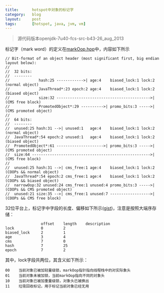 ```yaml
---
title:      hotspot中对象的标记字
category:   blog
layout:     post
tags:       [hotspot, java, jvm, vm]
---
```


>源代码版本openjdk-7u40-fcs-src-b43-26_aug_2013

标记字（mark word）的定义在[markOop.hpp][1]中，内容如下所示

    // Bit-format of an object header (most significant first, big endian layout below):
    //
    //  32 bits:
    //  --------
    //             hash:25 ------------>| age:4    biased_lock:1 lock:2 (normal object)
    //             JavaThread*:23 epoch:2 age:4    biased_lock:1 lock:2 (biased object)
    //             size:32 ------------------------------------------>| (CMS free block)
    //             PromotedObject*:29 ---------->| promo_bits:3 ----->| (CMS promoted object)
    //
    //  64 bits:
    //  --------
    //  unused:25 hash:31 -->| unused:1   age:4    biased_lock:1 lock:2 (normal object)
    //  JavaThread*:54 epoch:2 unused:1   age:4    biased_lock:1 lock:2 (biased object)
    //  PromotedObject*:61 --------------------->| promo_bits:3 ----->| (CMS promoted object)
    //  size:64 ----------------------------------------------------->| (CMS free block)
    //
    //  unused:25 hash:31 -->| cms_free:1 age:4    biased_lock:1 lock:2 (COOPs && normal object)
    //  JavaThread*:54 epoch:2 cms_free:1 age:4    biased_lock:1 lock:2 (COOPs && biased object)
    //  narrowOop:32 unused:24 cms_free:1 unused:4 promo_bits:3 ----->| (COOPs && CMS promoted object)
    //  unused:21 size:35 -->| cms_free:1 unused:7 ------------------>| (COOPs && CMS free block)

32位平台上，标记字中字段的长度、偏移如下所示([gist][3])，注意是按照大端序存储：

                    offset    length    description
    lock            0         2         
    biased_lock     2         1
    age             3         4
    cms             7         0
    hash            7         25
    epoch           7         2    

其中，lock字段共两位，其含义如下所示：

    00    当前对象已被加轻量级锁，markOop指针指向线程栈中的对实际象头
    01    当前对象未被加锁，当前markOop指向不同的对象头
    10    当前对象已被加重量级锁，对象头已被换出
    11    垃圾回收标记，用于标记当前对象已经无用






[1]:    https://hg.openjdk.java.net/jdk7u/jdk7u/hotspot/file/05fe7a87d149/src/share/vm/oops/markOop.hpp
[2]:    https://hg.openjdk.java.net/jdk7u/jdk7u/hotspot/file/05fe7a87d149/src/share/vm/utilities/globalDefinitions.hpp
[3]:    https://gist.github.com/caoxudong/8567764